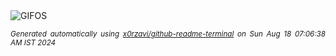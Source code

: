 <div align="justify">
<picture>
    <source media="(prefers-color-scheme: dark)" srcset="https://i.ibb.co/jJDy6Vd/output-gif.gif">
    <source media="(prefers-color-scheme: light)" srcset="https://i.ibb.co/jJDy6Vd/output-gif.gif">
    <img alt="GIFOS" src="https://i.ibb.co/jJDy6Vd/output-gif.gif">
</picture>

<sub><i>Generated automatically using [x0rzavi/github-readme-terminal](https://github.com/x0rzavi/github-readme-terminal) on Sun Aug 18 07:06:38 AM IST 2024</i></sub>

<!-- <details>
<summary>More details</summary>

</details> -->
</div>

<!-- Image deletion URL: https://ibb.co/rdHx7bg/d79f5be8c2c69045f10c89e77241eecb -->